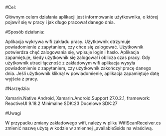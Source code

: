 #Cel:

Głównym celem działania aplikacji jest informowanie użytkownika, o której pojawił się w pracy i jak długo pracował danego dnia.

#Sposób działania:

Aplikacja wykrywa wifi zakładu pracy. Użytkownik otrzymuje powiadomienie z zapytaniem, czy chce się zalogować.
Użytkownik potwierdza chęć zalogowania się, wpisuje login i hasło.
Aplikacja zapamiętuje, kiedy użytkownik się zalogował i oblicza czas pracy.
Gdy użytkownik utraci łączność z zakładowym wifi aplikacja wysyła powiadomienie z zapytaniem, czy użytkownik zakończył pracę danego dnia.
Jeśli użytkownik kliknął w powiadomienie, aplikacja zapamiętuje datę wyjścia z pracy.

#Narzędzia:

Xamarin.Native Android, Xamarin.Android.Support 27.0.2.1, framework: ReactiveUI 9.18.2
Minimalne SDK:23
Docelowe SDK:27

#Uwagi

W przypadku zmiany zakładowego wifi, należy w pliku WifiScanReceiver.cs zmienić nazwę użytą w kodzie w zmiennej _availableSsids na właściwą.